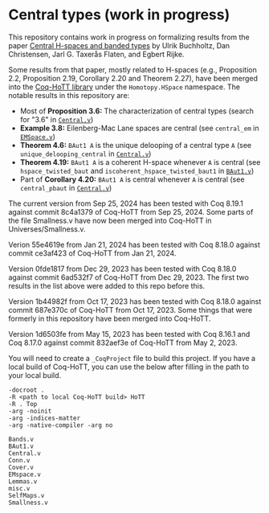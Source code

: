 # Central types (work in progress)

This repository contains work in progress on formalizing results from the paper [Central H-spaces and banded types](https://arxiv.org/abs/2301.02636) by Ulrik Buchholtz, Dan Christensen, Jarl G. Taxerås Flaten, and Egbert Rijke.

Some results from that paper, mostly related to H-spaces (e.g., Proposition 2.2, Proposition 2.19, Corollary 2.20 and Theorem 2.27), have been merged into the [Coq-HoTT library](https://github.com/HoTT/Coq-HoTT) under the `Homotopy.HSpace` namespace.
The notable results in this repository are:

- Most of **Proposition 3.6:** The characterization of central types
  (search for "3.6" in [`Central.v`](./Central.v))
- **Example 3.8:** Eilenberg-Mac Lane spaces are central
  (see `central_em` in [`EMSpace.v`](./EMSpace.v))
- **Theorem 4.6:** `BAut1 A` is the unique delooping of a central type `A` (see `unique_delooping_central` in [`Central.v`](./Central.v))
- **Theorem 4.19:** `BAut1 A` is a coherent H-space whenever `A` is central (see `hspace_twisted_baut`  and `iscoherent_hspace_twisted_baut1` in [`BAut1.v`](./BAut1.v))
- Part of **Corollary 4.20:** `BAut1 A` is central whenever `A` is central (see `central_pbaut` in [`Central.v`](./Central.v))

The current version from Sep 25, 2024 has been tested with Coq 8.19.1 against commit 8c4a1379 of Coq-HoTT from Sep 25, 2024.
Some parts of the file Smallness.v have now been merged into Coq-HoTT in Universes/Smallness.v.

Verion 55e4619e from Jan 21, 2024 has been tested with Coq 8.18.0 against commit ce3af423 of Coq-HoTT from Jan 21, 2024.

Version 0fde1817 from Dec 29, 2023 has been tested with Coq 8.18.0 against commit 6ad532f7 of Coq-HoTT from Dec 29, 2023.
The first two results in the list above were added to this repo before this.

Version 1b44982f from Oct 17, 2023 has been tested with Coq 8.18.0 against commit 687e370c of Coq-HoTT from Oct 17, 2023.
Some things that were formerly in this repository have been merged into Coq-HoTT.

Version 1d6503fe from May 15, 2023 has been tested with Coq 8.16.1 and Coq 8.17.0 against commit 832aef3e of Coq-HoTT from May 2, 2023.

You will need to create a `_CoqProject` file to build this project.
If you have a local build of Coq-HoTT, you can use the below after filling in the path to your local build.

```
-docroot .
-R <path to local Coq-HoTT build> HoTT
-R . Top
-arg -noinit
-arg -indices-matter
-arg -native-compiler -arg no

Bands.v
BAut1.v
Central.v
Conn.v
Cover.v
EMspace.v
Lemmas.v
misc.v
SelfMaps.v
Smallness.v
```
